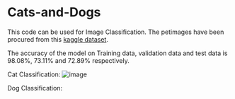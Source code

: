 # Cats-and-Dogs

This code can be used for Image Classification. The petimages have been procured from this [kaggle dataset]((https://www.kaggle.com/datasets/karakaggle/kaggle-cat-vs-dog-dataset/data)https://www.kaggle.com/datasets/karakaggle/kaggle-cat-vs-dog-dataset/data).

The accuracy of the model on Training data, validation data and test data is 98.08%, 73.11% and 72.89% respectively.

Cat Classification:
![image](https://github.com/maddie-maddela/Cats-and-Dogs/assets/141537679/01fb22a4-520e-4da6-863e-5890660a0ca8)

Dog Classification:
